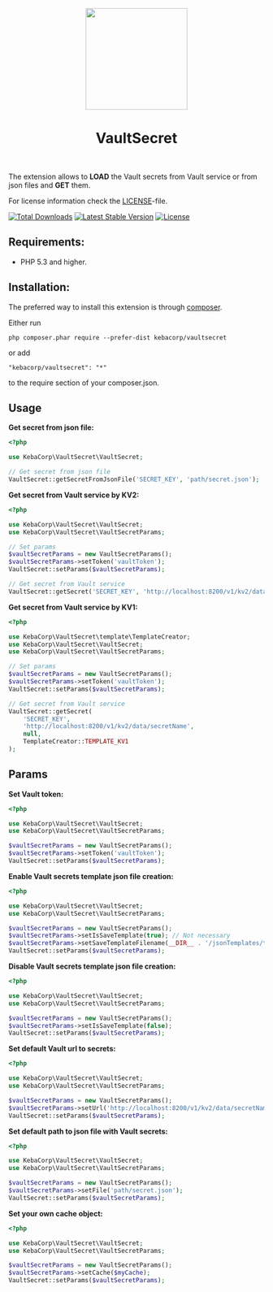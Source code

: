 <p align="center">
    <a href="https://github.com/KebaCorp" target="_blank">
        <img src="https://avatars0.githubusercontent.com/u/29224726?s=400&u=ed586fe0e07d9d68d1594e0020d7e8e5fd2ac3d5&v=4" height="200px">
    </a>
    <h1 align="center">VaultSecret</h1>
    <br>
</p>

The extension allows to **LOAD** the Vault secrets from Vault service or from json files and **GET** them.

For license information check the [LICENSE](LICENSE.md)-file.

[![Total Downloads](https://poser.pugx.org/kebacorp/vaultsecret/downloads)](https://packagist.org/packages/kebacorp/vaultsecret)
[![Latest Stable Version](https://poser.pugx.org/kebacorp/vaultsecret/v/stable)](https://packagist.org/packages/kebacorp/vaultsecret)
[![License](https://poser.pugx.org/kebacorp/vaultsecret/license)](https://packagist.org/packages/kebacorp/vaultsecret)



Requirements:
-------------


- PHP 5.3 and higher.



Installation:
-------------


The preferred way to install this extension is through [composer](http://getcomposer.org/download/).

Either run

```
php composer.phar require --prefer-dist kebacorp/vaultsecret
```

or add

```
"kebacorp/vaultsecret": "*"
```

to the require section of your composer.json.



Usage
-----


**Get secret from json file:**

```php
<?php

use KebaCorp\VaultSecret\VaultSecret;

// Get secret from json file
VaultSecret::getSecretFromJsonFile('SECRET_KEY', 'path/secret.json');
```


**Get secret from Vault service by KV2:**

```php
<?php

use KebaCorp\VaultSecret\VaultSecret;
use KebaCorp\VaultSecret\VaultSecretParams;

// Set params
$vaultSecretParams = new VaultSecretParams();
$vaultSecretParams->setToken('vaultToken');
VaultSecret::setParams($vaultSecretParams);

// Get secret from Vault service
VaultSecret::getSecret('SECRET_KEY', 'http://localhost:8200/v1/kv2/data/secretName');
```


**Get secret from Vault service by KV1:**

```php
<?php

use KebaCorp\VaultSecret\template\TemplateCreator;
use KebaCorp\VaultSecret\VaultSecret;
use KebaCorp\VaultSecret\VaultSecretParams;

// Set params
$vaultSecretParams = new VaultSecretParams();
$vaultSecretParams->setToken('vaultToken');
VaultSecret::setParams($vaultSecretParams);

// Get secret from Vault service
VaultSecret::getSecret(
    'SECRET_KEY',
    'http://localhost:8200/v1/kv2/data/secretName',
    null,
    TemplateCreator::TEMPLATE_KV1
);
```



Params
------


**Set Vault token:**

```php
<?php

use KebaCorp\VaultSecret\VaultSecret;
use KebaCorp\VaultSecret\VaultSecretParams;

$vaultSecretParams = new VaultSecretParams();
$vaultSecretParams->setToken('vaultToken');
VaultSecret::setParams($vaultSecretParams);
```


**Enable Vault secrets template json file creation:**

```php
<?php

use KebaCorp\VaultSecret\VaultSecret;
use KebaCorp\VaultSecret\VaultSecretParams;

$vaultSecretParams = new VaultSecretParams();
$vaultSecretParams->setIsSaveTemplate(true); // Not necessary
$vaultSecretParams->setSaveTemplateFilename(__DIR__ . '/jsonTemplates/template'); // Not necessary
VaultSecret::setParams($vaultSecretParams);
```


**Disable Vault secrets template json file creation:**

```php
<?php

use KebaCorp\VaultSecret\VaultSecret;
use KebaCorp\VaultSecret\VaultSecretParams;

$vaultSecretParams = new VaultSecretParams();
$vaultSecretParams->setIsSaveTemplate(false);
VaultSecret::setParams($vaultSecretParams);
```


**Set default Vault url to secrets:**

```php
<?php

use KebaCorp\VaultSecret\VaultSecret;
use KebaCorp\VaultSecret\VaultSecretParams;

$vaultSecretParams = new VaultSecretParams();
$vaultSecretParams->setUrl('http://localhost:8200/v1/kv2/data/secretName');
VaultSecret::setParams($vaultSecretParams);
```


**Set default path to json file with Vault secrets:**

```php
<?php

use KebaCorp\VaultSecret\VaultSecret;
use KebaCorp\VaultSecret\VaultSecretParams;

$vaultSecretParams = new VaultSecretParams();
$vaultSecretParams->setFile('path/secret.json');
VaultSecret::setParams($vaultSecretParams);
```


**Set your own cache object:**

```php
<?php

use KebaCorp\VaultSecret\VaultSecret;
use KebaCorp\VaultSecret\VaultSecretParams;

$vaultSecretParams = new VaultSecretParams();
$vaultSecretParams->setCache($myCache);
VaultSecret::setParams($vaultSecretParams);
```

